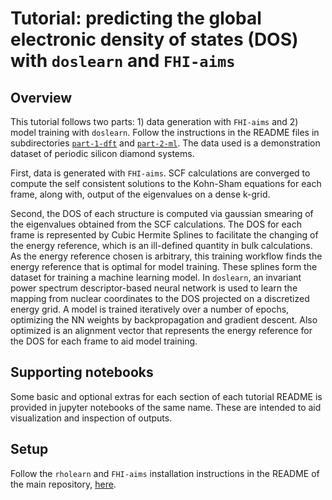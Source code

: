 # Tutorial: predicting the global electronic density of states (DOS) with `doslearn` and `FHI-aims`

## Overview

This tutorial follows two parts: 1) data generation with `FHI-aims` and 2) model training with `doslearn`. Follow the instructions in the README files in subdirectories [`part-1-dft`](part-1-dft/README.md) and [`part-2-ml`](part-2-ml/README.md). The data used is a demonstration dataset of periodic silicon diamond systems. 
 
First, data is generated with `FHI-aims`. SCF calculations are converged to compute the self consistent solutions to the Kohn-Sham equations for each frame, along with, output of the eigenvalues on a dense k-grid.

Second, the DOS of each structure is computed via gaussian smearing of the eigenvalues obtained from the SCF calculations. The DOS for each frame is represented by Cubic Hermite Splines to facilitate the changing of the energy reference, which is an ill-defined quantity in bulk calculations. As the energy reference chosen is arbitrary, this training workflow finds the energy reference that is optimal for model training. These splines form the dataset for training a machine learning model. In `doslearn`, an invariant power spectrum descriptor-based neural network is used to learn the mapping from nuclear coordinates to the DOS projected on a discretized energy grid. A model is trained iteratively over a number of epochs, optimizing the NN weights by backpropagation and gradient descent. Also optimized is an alignment vector that represents the energy reference for the DOS for each frame to aid model training.

## Supporting notebooks

Some basic and optional extras for each section of each tutorial README is provided in jupyter notebooks of the same name. These are intended to aid visualization and inspection of outputs.

## Setup

Follow the `rholearn` and `FHI-aims` installation instructions in the README of the main repository, [here](../../README.md).
